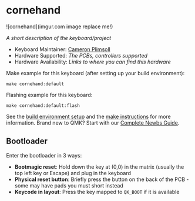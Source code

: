# cornehand

![cornehand](imgur.com image replace me!)

*A short description of the keyboard/project*

* Keyboard Maintainer: [Cameron Plimsoll](https://github.com/CameronPlimsoll)
* Hardware Supported: *The PCBs, controllers supported*
* Hardware Availability: *Links to where you can find this hardware*

Make example for this keyboard (after setting up your build environment):

    make cornehand:default

Flashing example for this keyboard:

    make cornehand:default:flash

See the [build environment setup](https://docs.qmk.fm/#/getting_started_build_tools) and the [make instructions](https://docs.qmk.fm/#/getting_started_make_guide) for more information. Brand new to QMK? Start with our [Complete Newbs Guide](https://docs.qmk.fm/#/newbs).

## Bootloader

Enter the bootloader in 3 ways:

* **Bootmagic reset**: Hold down the key at (0,0) in the matrix (usually the top left key or Escape) and plug in the keyboard
* **Physical reset button**: Briefly press the button on the back of the PCB - some may have pads you must short instead
* **Keycode in layout**: Press the key mapped to `QK_BOOT` if it is available
